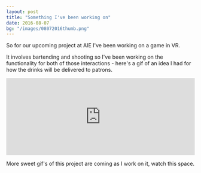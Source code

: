 ```yaml
---
layout: post
title: "Something I've been working on"
date: 2016-08-07
bg: "/images/08072016thumb.png"
---
```


So for our upcoming project at AIE I've been working on a game in VR.

 It involves bartending and shooting so I've been working on the functionality for both of those interactions - here's a gif of an idea I had for how the drinks will be delivered to patrons.

<div style='position:relative;padding-bottom:calc(100% / 2.45)'><iframe src='https://gfycat.com/ifr/GiftedDefinitiveHatchetfish' frameborder='0' scrolling='no' width='100%' height='100%' style='position:absolute;top:0;left:0;' allowfullscreen></iframe></div>

More sweet gif's of this project are coming as I work on it, watch this space.
